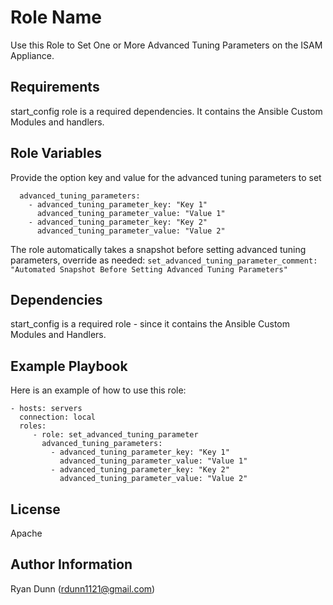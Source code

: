 Role Name
=========

Use this Role to Set One or More Advanced Tuning Parameters on the ISAM Appliance.

Requirements
------------

start_config role is a required dependencies. It contains the Ansible Custom Modules and handlers.

Role Variables
--------------

Provide the option key and value for the advanced tuning parameters to set
```
  advanced_tuning_parameters:
    - advanced_tuning_parameter_key: "Key 1"
      advanced_tuning_parameter_value: "Value 1"
    - advanced_tuning_parameter_key: "Key 2"
      advanced_tuning_parameter_value: "Value 2"
```

The role automatically takes a snapshot before setting advanced tuning parameters, override as needed:
`set_advanced_tuning_parameter_comment: "Automated Snapshot Before Setting Advanced Tuning Parameters"`

Dependencies
------------

start_config is a required role - since it contains the Ansible Custom Modules and Handlers.

Example Playbook
----------------

Here is an example of how to use this role:

    - hosts: servers
      connection: local
      roles:
         - role: set_advanced_tuning_parameter
           advanced_tuning_parameters:
             - advanced_tuning_parameter_key: "Key 1"
               advanced_tuning_parameter_value: "Value 1"
             - advanced_tuning_parameter_key: "Key 2"
               advanced_tuning_parameter_value: "Value 2"

License
-------

Apache

Author Information
------------------

Ryan Dunn (rdunn1121@gmail.com)
